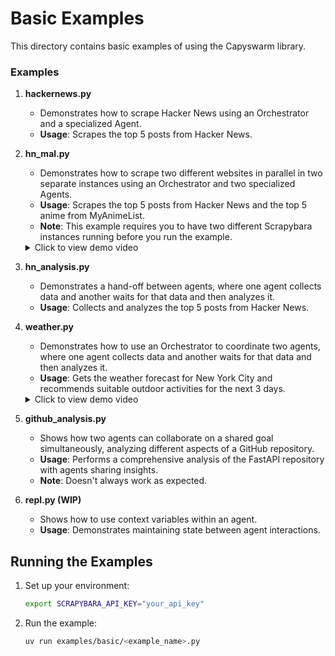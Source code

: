 # Basic Examples

This directory contains basic examples of using the Capyswarm library.

### Examples

1. **hackernews.py**

   - Demonstrates how to scrape Hacker News using an Orchestrator and a specialized Agent.
   - **Usage**: Scrapes the top 5 posts from Hacker News.

2. **hn_mal.py**

   - Demonstrates how to scrape two different websites in parallel in two separate instances using an Orchestrator and two specialized Agents.
   - **Usage**: Scrapes the top 5 posts from Hacker News and the top 5 anime from MyAnimeList.
   - **Note**: This example requires you to have two different Scrapybara instances running before you run the example.

   <details>
   <summary>Click to view demo video</summary>
   
   
   
   </details>

3. **hn_analysis.py**

    - Demonstrates a hand-off between agents, where one agent collects data and another waits for that data and then analyzes it.
    - **Usage**: Collects and analyzes the top 5 posts from Hacker News.

4. **weather.py**

   - Demonstrates how to use an Orchestrator to coordinate two agents, where one agent collects data and another waits for that data and then analyzes it.
   - **Usage**: Gets the weather forecast for New York City and recommends suitable outdoor activities for the next 3 days.

   <details>
   <summary>Click to view demo video</summary>
   
   
   
   </details>

5. **github_analysis.py**

   - Shows how two agents can collaborate on a shared goal simultaneously, analyzing different aspects of a GitHub repository.
   - **Usage**: Performs a comprehensive analysis of the FastAPI repository with agents sharing insights.
   - **Note**: Doesn't always work as expected.

6. **repl.py (WIP)**

   - Shows how to use context variables within an agent.
   - **Usage**: Demonstrates maintaining state between agent interactions.

## Running the Examples

1. Set up your environment:
   ```bash
   export SCRAPYBARA_API_KEY="your_api_key"
   ```

2. Run the example:
   ```bash
   uv run examples/basic/<example_name>.py
   ```

